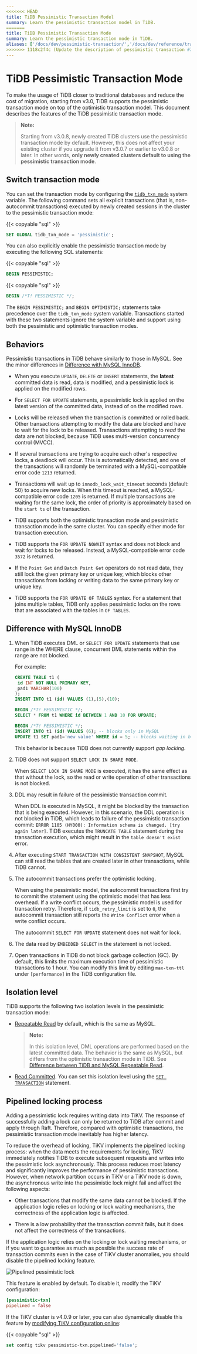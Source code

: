 ```yaml
---
<<<<<<< HEAD
title: TiDB Pessimistic Transaction Model
summary: Learn the pessimistic transaction model in TiDB.
=======
title: TiDB Pessimistic Transaction Mode
summary: Learn the pessimistic transaction mode in TiDB.
aliases: ['/docs/dev/pessimistic-transaction/','/docs/dev/reference/transactions/transaction-pessimistic/']
>>>>>>> 1118c2f4c (Update the description of pessimistic transaction #7247 (#6980))
---
```


# TiDB Pessimistic Transaction Mode

To make the usage of TiDB closer to traditional databases and reduce the cost of migration, starting from v3.0, TiDB supports the pessimistic transaction mode on top of the optimistic transaction model. This document describes the features of the TiDB pessimistic transaction mode.

> **Note:**
>
> Starting from v3.0.8, newly created TiDB clusters use the pessimistic transaction mode by default. However, this does not affect your existing cluster if you upgrade it from v3.0.7 or earlier to v3.0.8 or later. In other words, **only newly created clusters default to using the pessimistic transaction mode**.

## Switch transaction mode

You can set the transaction mode by configuring the [`tidb_txn_mode`](/system-variables.md#tidb_txn_mode) system variable. The following command sets all explicit transactions (that is, non-autocommit transactions) executed by newly created sessions in the cluster to the pessimistic transaction mode:

{{< copyable "sql" >}}

```sql
SET GLOBAL tidb_txn_mode = 'pessimistic';
```

You can also explicitly enable the pessimistic transaction mode by executing the following SQL statements:

{{< copyable "sql" >}}

```sql
BEGIN PESSIMISTIC;
```

{{< copyable "sql" >}}

```sql
BEGIN /*T! PESSIMISTIC */;
```

The `BEGIN PESSIMISTIC;` and `BEGIN OPTIMISTIC;` statements take precedence over the `tidb_txn_mode` system variable. Transactions started with these two statements ignore the system variable and support using both the pessimistic and optimistic transaction modes.

## Behaviors

Pessimistic transactions in TiDB behave similarly to those in MySQL. See the minor differences in [Difference with MySQL InnoDB](#difference-with-mysql-innodb).

- When you execute `UPDATE`, `DELETE` or `INSERT` statements, the **latest** committed data is read, data is modified, and a pessimistic lock is applied on the modified rows.

- For `SELECT FOR UPDATE` statements, a pessimistic lock is applied on the latest version of the committed data, instead of on the modified rows.

- Locks will be released when the transaction is committed or rolled back. Other transactions attempting to modify the data are blocked and have to wait for the lock to be released. Transactions attempting to _read_ the data are not blocked, because TiDB uses multi-version concurrency control (MVCC).

- If several transactions are trying to acquire each other's respective locks, a deadlock will occur. This is automatically detected, and one of the transactions will randomly be terminated with a MySQL-compatible error code `1213` returned.

- Transactions will wait up to `innodb_lock_wait_timeout` seconds (default: 50) to acquire new locks. When this timeout is reached, a MySQL-compatible error code `1205` is returned. If multiple transactions are waiting for the same lock, the order of priority is approximately based on the `start ts` of the transaction.

- TiDB supports both the optimistic transaction mode and pessimistic transaction mode in the same cluster. You can specify either mode for transaction execution.

- TiDB supports the `FOR UPDATE NOWAIT` syntax and does not block and wait for locks to be released. Instead, a MySQL-compatible error code `3572` is returned.

- If the `Point Get` and `Batch Point Get` operators do not read data, they still lock the given primary key or unique key, which blocks other transactions from locking or writing data to the same primary key or unique key.

- TiDB supports the `FOR UPDATE OF TABLES` syntax. For a statement that joins multiple tables, TiDB only applies pessimistic locks on the rows that are associated with the tables in `OF TABLES`.

## Difference with MySQL InnoDB

1. When TiDB executes DML or `SELECT FOR UPDATE` statements that use range in the WHERE clause, concurrent DML statements within the range are not blocked.
    
    For example:
    
    ```sql
    CREATE TABLE t1 (
     id INT NOT NULL PRIMARY KEY,
     pad1 VARCHAR(100)
    );
    INSERT INTO t1 (id) VALUES (1),(5),(10);
    ```
    
    ```sql
    BEGIN /*T! PESSIMISTIC */;
    SELECT * FROM t1 WHERE id BETWEEN 1 AND 10 FOR UPDATE;
    ```
    
    ```sql
    BEGIN /*T! PESSIMISTIC */;
    INSERT INTO t1 (id) VALUES (6); -- blocks only in MySQL
    UPDATE t1 SET pad1='new value' WHERE id = 5; -- blocks waiting in both MySQL and TiDB
    ```
    
    This behavior is because TiDB does not currently support _gap locking_.

2. TiDB does not support `SELECT LOCK IN SHARE MODE`.

    When `SELECT LOCK IN SHARE MODE` is executed, it has the same effect as that without the lock, so the read or write operation of other transactions is not blocked.

3. DDL may result in failure of the pessimistic transaction commit.

    When DDL is executed in MySQL, it might be blocked by the transaction that is being executed. However, in this scenario, the DDL operation is not blocked in TiDB, which leads to failure of the pessimistic transaction commit: `ERROR 1105 (HY000): Information schema is changed. [try again later]`. TiDB executes the `TRUNCATE TABLE` statement during the transaction execution, which might result in the `table doesn't exist` error.

4. After executing `START TRANSACTION WITH CONSISTENT SNAPSHOT`, MySQL can still read the tables that are created later in other transactions, while TiDB cannot.

5. The autocommit transactions prefer the optimistic locking.

    When using the pessimistic model, the autocommit transactions first try to commit the statement using the optimistic model that has less overhead. If a write conflict occurs, the pessimistic model is used for transaction retry. Therefore, if `tidb_retry_limit` is set to `0`, the autocommit transaction still reports the `Write Conflict` error when a write conflict occurs.

    The autocommit `SELECT FOR UPDATE` statement does not wait for lock.

6. The data read by `EMBEDDED SELECT` in the statement is not locked.

7. Open transactions in TiDB do not block garbage collection (GC). By default, this limits the maximum execution time of pessimistic transactions to 1 hour. You can modify this limit by editing `max-txn-ttl` under `[performance]` in the TiDB configuration file.

## Isolation level

TiDB supports the following two isolation levels in the pessimistic transaction mode:

- [Repeatable Read](/transaction-isolation-levels.md#repeatable-read-isolation-level) by default, which is the same as MySQL.

    > **Note:**
    >
    > In this isolation level, DML operations are performed based on the latest committed data. The behavior is the same as MySQL, but differs from the optimistic transaction mode in TiDB. See [Difference between TiDB and MySQL Repeatable Read](/transaction-isolation-levels.md#difference-between-tidb-and-mysql-repeatable-read).

- [Read Committed](/transaction-isolation-levels.md#read-committed-isolation-level). You can set this isolation level using the [`SET TRANSACTION`](/sql-statements/sql-statement-set-transaction.md) statement.

## Pipelined locking process

Adding a pessimistic lock requires writing data into TiKV. The response of successfully adding a lock can only be returned to TiDB after commit and apply through Raft. Therefore, compared with optimistic transactions, the pessimistic transaction mode inevitably has higher latency.

To reduce the overhead of locking, TiKV implements the pipelined locking process: when the data meets the requirements for locking, TiKV immediately notifies TiDB to execute subsequent requests and writes into the pessimistic lock asynchronously. This process reduces most latency and significantly improves the performance of pessimistic transactions. However, when network partition occurs in TiKV or a TiKV node is down, the asynchronous write into the pessimistic lock might fail and affect the following aspects:

* Other transactions that modify the same data cannot be blocked. If the application logic relies on locking or lock waiting mechanisms, the correctness of the application logic is affected.

* There is a low probability that the transaction commit fails, but it does not affect the correctness of the transactions.

If the application logic relies on the locking or lock waiting mechanisms, or if you want to guarantee as much as possible the success rate of transaction commits even in the case of TiKV cluster anomalies, you should disable the pipelined locking feature.

![Pipelined pessimistic lock](/media/pessimistic-transaction-pipelining.png)

This feature is enabled by default. To disable it, modify the TiKV configuration:

```toml
[pessimistic-txn]
pipelined = false
```

If the TiKV cluster is v4.0.9 or later, you can also dynamically disable this feature by [modifying TiKV configuration online](/dynamic-config.md#modify-tikv-configuration-online):

{{< copyable "sql" >}}

```sql
set config tikv pessimistic-txn.pipelined='false';
```
